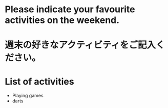 # Please indicate your favourite activities on the weekend.
# 週末の好きなアクティビティをご記入ください。

# List of activities
- Playing games
- darts
